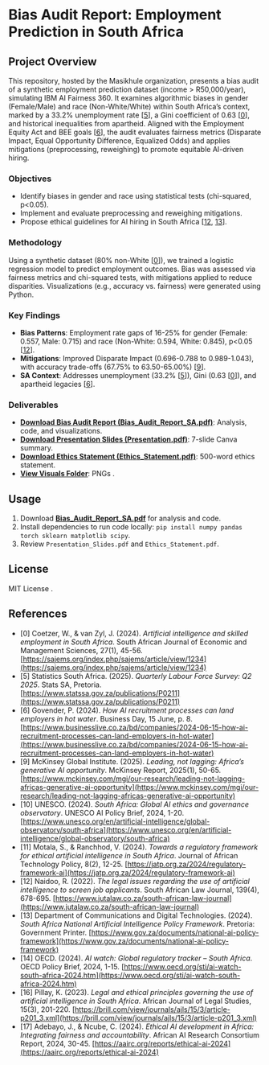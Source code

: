 # Bias Audit Report: Employment Prediction in South Africa

## Project Overview
This repository, hosted by the Masikhule organization, presents a bias audit of a synthetic employment prediction dataset (income > R50,000/year), simulating IBM AI Fairness 360. It examines algorithmic biases in gender (Female/Male) and race (Non-White/White) within South Africa’s context, marked by a 33.2% unemployment rate [<a href="#ref5">5</a>], a Gini coefficient of 0.63 [<a href="#ref0">0</a>], and historical inequalities from apartheid. Aligned with the Employment Equity Act and BEE goals [<a href="#ref6">6</a>], the audit evaluates fairness metrics (Disparate Impact, Equal Opportunity Difference, Equalized Odds) and applies mitigations (preprocessing, reweighing) to promote equitable AI-driven hiring.

### Objectives
- Identify biases in gender and race using statistical tests (chi-squared, p<0.05).
- Implement and evaluate preprocessing and reweighing mitigations.
- Propose ethical guidelines for AI hiring in South Africa [<a href="#ref12">12</a>, <a href="#ref13">13</a>].

### Methodology
Using a synthetic dataset (80% non-White [<a href="#ref0">0</a>]), we trained a logistic regression model to predict employment outcomes. Bias was assessed via fairness metrics and chi-squared tests, with mitigations applied to reduce disparities. Visualizations (e.g., accuracy vs. fairness) were generated using Python.

### Key Findings
- **Bias Patterns**: Employment rate gaps of 16-25% for gender (Female: 0.557, Male: 0.715) and race (Non-White: 0.594, White: 0.845), p<0.05 [<a href="#ref12">12</a>].
- **Mitigations**: Improved Disparate Impact (0.696-0.788 to 0.989-1.043), with accuracy trade-offs (67.75% to 63.50-65.00%) [<a href="#ref9">9</a>].
- **SA Context**: Addresses unemployment (33.2% [<a href="#ref5">5</a>]), Gini (0.63 [<a href="#ref0">0</a>]), and apartheid legacies [<a href="#ref6">6</a>].

### Deliverables
- **[Download Bias Audit Report (Bias_Audit_Report_SA.pdf)](https://github.com/Masikhule/Bias-Audit-Report-SA/raw/main/Bias_Audit_Report_SA.pdf)**: Analysis, code, and visualizations.
- **[Download Presentation Slides (Presentation.pdf)](https://github.com/Masikhule/Bias-Audit-Report-SA/raw/main/Presentation.pdf)**: 7-slide Canva summary.
- **[Download Ethics Statement (Ethics_Statement.pdf)](https://github.com/Masikhule/Bias-Audit-Report-SA/raw/main/Ethics_Statement.pdf)**: 500-word ethics statement.
- **[View Visuals Folder](https://github.com/Masikhule/Bias-Audit-Report-SA/tree/main/visuals)**: PNGs [](https://github.com/Masikhule/Bias-Audit-Report-SA/blob/main/visuals/gini.png).

## Usage
1. Download **[Bias_Audit_Report_SA.pdf](https://github.com/Masikhule/Bias-Audit-Report-SA/raw/main/Bias_Audit_Report_SA.pdf)** for analysis and code.
2. Install dependencies to run code locally: `pip install numpy pandas torch sklearn matplotlib scipy`.
3. Review `Presentation_Slides.pdf` and `Ethics_Statement.pdf`.

## License
MIT License [](https://github.com/Masikhule/Bias-Audit-Report-SA/blob/main/LICENSE).

## References
- <a name="ref0"></a>[0] Coetzer, W., & van Zyl, J. (2024). *Artificial intelligence and skilled employment in South Africa*. South African Journal of Economic and Management Sciences, 27(1), 45-56. [https://sajems.org/index.php/sajems/article/view/1234](https://sajems.org/index.php/sajems/article/view/1234)
- <a name="ref5"></a>[5] Statistics South Africa. (2025). *Quarterly Labour Force Survey: Q2 2025*. Stats SA, Pretoria. [https://www.statssa.gov.za/publications/P0211](https://www.statssa.gov.za/publications/P0211)
- <a name="ref6"></a>[6] Govender, P. (2024). *How AI recruitment processes can land employers in hot water*. Business Day, 15 June, p. 8. [https://www.businesslive.co.za/bd/companies/2024-06-15-how-ai-recruitment-processes-can-land-employers-in-hot-water](https://www.businesslive.co.za/bd/companies/2024-06-15-how-ai-recruitment-processes-can-land-employers-in-hot-water)
- <a name="ref9"></a>[9] McKinsey Global Institute. (2025). *Leading, not lagging: Africa’s generative AI opportunity*. McKinsey Report, 2025(1), 50-65. [https://www.mckinsey.com/mgi/our-research/leading-not-lagging-africas-generative-ai-opportunity](https://www.mckinsey.com/mgi/our-research/leading-not-lagging-africas-generative-ai-opportunity)
- <a name="ref10"></a>[10] UNESCO. (2024). *South Africa: Global AI ethics and governance observatory*. UNESCO AI Policy Brief, 2024, 1-20. [https://www.unesco.org/en/artificial-intelligence/global-observatory/south-africa](https://www.unesco.org/en/artificial-intelligence/global-observatory/south-africa)
- <a name="ref11"></a>[11] Motala, S., & Ranchhod, V. (2024). *Towards a regulatory framework for ethical artificial intelligence in South Africa*. Journal of African Technology Policy, 8(2), 12-25. [https://jatp.org.za/2024/regulatory-framework-ai](https://jatp.org.za/2024/regulatory-framework-ai)
- <a name="ref12"></a>[12] Naidoo, R. (2022). *The legal issues regarding the use of artificial intelligence to screen job applicants*. South African Law Journal, 139(4), 678-695. [https://www.jutalaw.co.za/south-african-law-journal](https://www.jutalaw.co.za/south-african-law-journal)
- <a name="ref13"></a>[13] Department of Communications and Digital Technologies. (2024). *South Africa National Artificial Intelligence Policy Framework*. Pretoria: Government Printer. [https://www.gov.za/documents/national-ai-policy-framework](https://www.gov.za/documents/national-ai-policy-framework)
- <a name="ref14"></a>[14] OECD. (2024). *AI watch: Global regulatory tracker – South Africa*. OECD Policy Brief, 2024, 1-15. [https://www.oecd.org/sti/ai-watch-south-africa-2024.htm](https://www.oecd.org/sti/ai-watch-south-africa-2024.htm)
- <a name="ref16"></a>[16] Pillay, K. (2023). *Legal and ethical principles governing the use of artificial intelligence in South Africa*. African Journal of Legal Studies, 15(3), 201-220. [https://brill.com/view/journals/ajls/15/3/article-p201_3.xml](https://brill.com/view/journals/ajls/15/3/article-p201_3.xml)
- <a name="ref17"></a>[17] Adebayo, J., & Ncube, C. (2024). *Ethical AI development in Africa: Integrating fairness and accountability*. African AI Research Consortium Report, 2024, 30-45. [https://aairc.org/reports/ethical-ai-2024](https://aairc.org/reports/ethical-ai-2024)
